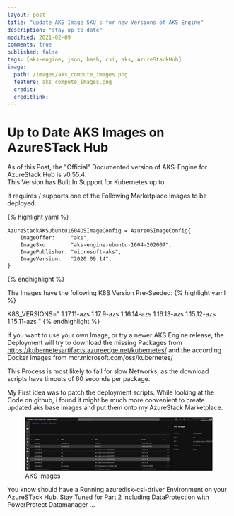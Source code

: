 ```yaml
---
layout: post
title: "update AKS Image SKU`s for new Versions of AKS-Engine"
description: "stay up to date"
modified: 2021-02-09
comments: true
published: false
tags: [aks-engine, json, bash, csi, aks, AzureStackHub]
image:
  path: /images/aks_compute_images.png
  feature: aks_compute_images.png
  credit: 
  creditlink: 
---
```

# Up to Date AKS Images on AzureSTack Hub

As of this Post, the "Official" Documented version of AKS-Engine for AzureStack Hub is v0.55.4.  
This Version has Built In Support for Kubernetes up to 

It requires / supports one of the Following Marketplace Images to be deployed:  

{% highlight yaml %}

	AzureStackAKSUbuntu1604OSImageConfig = AzureOSImageConfig{
		ImageOffer:     "aks",
		ImageSku:       "aks-engine-ubuntu-1604-202007",
		ImagePublisher: "microsoft-aks",
		ImageVersion:   "2020.09.14",
	}
{% endhighlight %}		

The Images have the following K8S Version Pre-Seeded:
{% highlight yaml %}

K8S_VERSIONS="
1.17.11-azs
1.17.9-azs
1.16.14-azs
1.16.13-azs
1.15.12-azs
1.15.11-azs
"
{% endhighlight %}

If you want to use your own Image, or try a newer AKS Engine release, the Deployment will try to download the missing Packages from https://kubernetesartifacts.azureedge.net/kubernetes/ and the according Docker Images from mcr.microsoft.com/oss/kubernetes/  

This Process is most likely to fail for slow Networks, as the download scripts have timouts of 60 seconds per package.  

My First idea was to patch the deployment scripts. While looking at the Code on github, i found it might be much more convenient to create updated aks base images and put them onto my AzureStack Marketplace. 


<figure class="full">
	<img src="/images/aks_compute_images.png" alt="">
	<figcaption>AKS Images</figcaption>
</figure>


You know should have a Running azuredisk-csi-driver Environment on your AzureSTack Hub. 
Stay Tuned for Part 2 including DataProtection with PowerProtect Datamanager ...